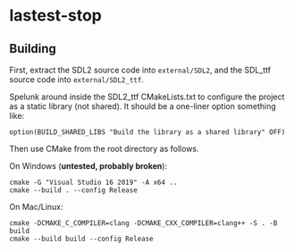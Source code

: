 # lastest-stop

## Building

First, extract the SDL2 source code into `external/SDL2`, and the SDL_ttf source code into `external/SDL2_ttf`.

Spelunk around inside the SDL2_ttf CMakeLists.txt to configure the project as a static library (not shared). It should be a one-liner option something like:

    option(BUILD_SHARED_LIBS "Build the library as a shared library" OFF)

Then use CMake from the root directory as follows.

On Windows (**untested, probably broken**):

```
cmake -G "Visual Studio 16 2019" -A x64 ..
cmake --build . --config Release
```

On Mac/Linux:

```
cmake -DCMAKE_C_COMPILER=clang -DCMAKE_CXX_COMPILER=clang++ -S . -B build
cmake --build build --config Release
```